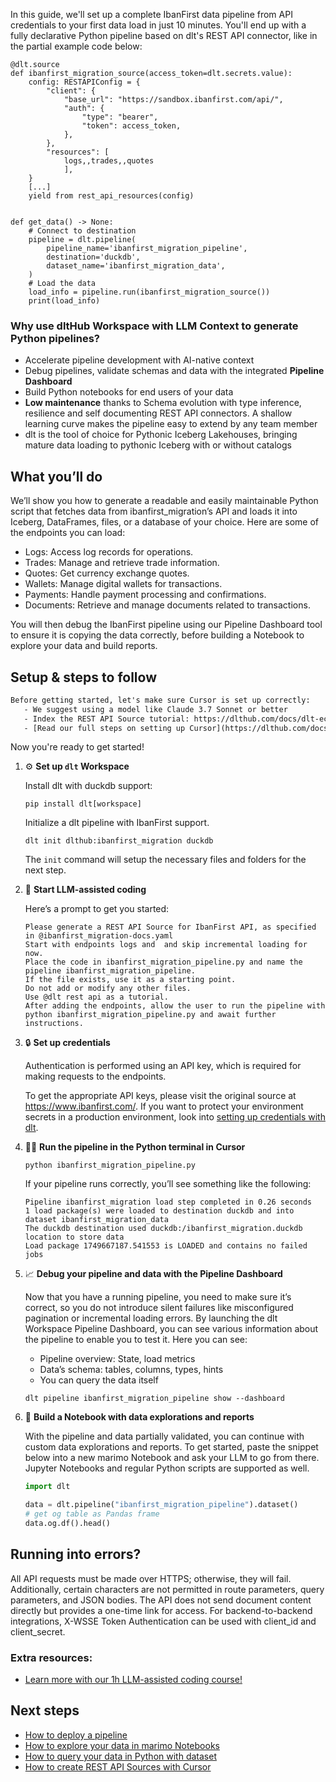 In this guide, we'll set up a complete IbanFirst data pipeline from API credentials to your first data load in just 10 minutes. You'll end up with a fully declarative Python pipeline based on dlt's REST API connector, like in the partial example code below:

```python-outcome
@dlt.source
def ibanfirst_migration_source(access_token=dlt.secrets.value):
    config: RESTAPIConfig = {
        "client": {
            "base_url": "https://sandbox.ibanfirst.com/api/",
            "auth": {
                "type": "bearer",
                "token": access_token,
            },
        },
        "resources": [
            logs,,trades,,quotes
            ],
    }
    [...]
    yield from rest_api_resources(config)


def get_data() -> None:
    # Connect to destination
    pipeline = dlt.pipeline(
        pipeline_name='ibanfirst_migration_pipeline',
        destination='duckdb',
        dataset_name='ibanfirst_migration_data', 
    )
    # Load the data
    load_info = pipeline.run(ibanfirst_migration_source())
    print(load_info) 
```

### Why use dltHub Workspace with LLM Context to generate Python pipelines?

- Accelerate pipeline development with AI-native context
- Debug pipelines, validate schemas and data with the integrated **Pipeline Dashboard**
- Build Python notebooks for end users of your data
- **Low maintenance** thanks to Schema evolution with type inference, resilience and self documenting REST API connectors. A shallow learning curve makes the pipeline easy to extend by any team member
- dlt is the tool of choice for Pythonic Iceberg Lakehouses, bringing mature data loading to pythonic Iceberg with or without catalogs

## What you’ll do

We’ll show you how to generate a readable and easily maintainable Python script that fetches data from ibanfirst_migration’s API and loads it into Iceberg, DataFrames, files, or a database of your choice. Here are some of the endpoints you can load:

- Logs: Access log records for operations.
- Trades: Manage and retrieve trade information.
- Quotes: Get currency exchange quotes.
- Wallets: Manage digital wallets for transactions.
- Payments: Handle payment processing and confirmations.
- Documents: Retrieve and manage documents related to transactions.

You will then debug the IbanFirst pipeline using our Pipeline Dashboard tool to ensure it is copying the data correctly, before building a Notebook to explore your data and build reports.

## Setup & steps to follow

```default
Before getting started, let's make sure Cursor is set up correctly:
   - We suggest using a model like Claude 3.7 Sonnet or better
   - Index the REST API Source tutorial: https://dlthub.com/docs/dlt-ecosystem/verified-sources/rest_api/ and add it to context as **@dlt rest api**
   - [Read our full steps on setting up Cursor](https://dlthub.com/docs/dlt-ecosystem/llm-tooling/cursor-restapi#23-configuring-cursor-with-documentation)
```

Now you're ready to get started!

1. ⚙️ **Set up `dlt` Workspace**
    
    Install dlt with duckdb support:
    ```shell
    pip install dlt[workspace]
    ```

    Initialize a dlt pipeline with IbanFirst support.
    ```shell
    dlt init dlthub:ibanfirst_migration duckdb
    ```

    The `init` command will setup the necessary files and folders for the next step.
    
2. 🤠 **Start LLM-assisted coding**
    
    Here’s a prompt to get you started:
    
    ```prompt
    Please generate a REST API Source for IbanFirst API, as specified in @ibanfirst_migration-docs.yaml 
    Start with endpoints logs and  and skip incremental loading for now. 
    Place the code in ibanfirst_migration_pipeline.py and name the pipeline ibanfirst_migration_pipeline. 
    If the file exists, use it as a starting point. 
    Do not add or modify any other files. 
    Use @dlt rest api as a tutorial. 
    After adding the endpoints, allow the user to run the pipeline with python ibanfirst_migration_pipeline.py and await further instructions.
    ```

    
3. 🔒 **Set up credentials** 
    
    Authentication is performed using an API key, which is required for making requests to the endpoints.
    
    To get the appropriate API keys, please visit the original source at https://www.ibanfirst.com/.
    If you want to protect your environment secrets in a production environment, look into [setting up credentials with dlt](https://dlthub.com/docs/walkthroughs/add_credentials).
    
4. 🏃‍♀️ **Run the pipeline in the Python terminal in Cursor**
    
    ```shell
    python ibanfirst_migration_pipeline.py
    ```
    
    If your pipeline runs correctly, you’ll see something like the following:
    
    ```shell
    Pipeline ibanfirst_migration load step completed in 0.26 seconds
    1 load package(s) were loaded to destination duckdb and into dataset ibanfirst_migration_data
    The duckdb destination used duckdb:/ibanfirst_migration.duckdb location to store data
    Load package 1749667187.541553 is LOADED and contains no failed jobs
    ```
    
5. 📈 **Debug your pipeline and data with the Pipeline Dashboard**

    Now that you have a running pipeline, you need to make sure it’s correct, so you do not introduce silent failures like misconfigured pagination or incremental loading errors. By launching the dlt Workspace Pipeline Dashboard, you can see various information about the pipeline to enable you to test it. Here you can see:
    - Pipeline overview: State, load metrics
    - Data’s schema: tables, columns, types, hints
    - You can query the data itself
    
    ```shell
    dlt pipeline ibanfirst_migration_pipeline show --dashboard
    ```
    
6. 🐍 **Build a Notebook with data explorations and reports**

    With the pipeline and data partially validated, you can continue with custom data explorations and reports. To get started, paste the snippet below into a new marimo Notebook and ask your LLM to go from there. Jupyter Notebooks and regular Python scripts are supported as well.

    
    ```python
    import dlt

   data = dlt.pipeline("ibanfirst_migration_pipeline").dataset()
   # get og table as Pandas frame
   data.og.df().head()
    ```

## Running into errors?

All API requests must be made over HTTPS; otherwise, they will fail. Additionally, certain characters are not permitted in route parameters, query parameters, and JSON bodies. The API does not send document content directly but provides a one-time link for access. For backend-to-backend integrations, X-WSSE Token Authentication can be used with client_id and client_secret.

### Extra resources:

- [Learn more with our 1h LLM-assisted coding course!](https://www.youtube.com/watch?v=GGid70rnJuM)

## Next steps

- [How to deploy a pipeline](https://dlthub.com/docs/walkthroughs/deploy-a-pipeline)
- [How to explore your data in marimo Notebooks](https://dlthub.com/docs/general-usage/dataset-access/marimo)
- [How to query your data in Python with dataset](https://dlthub.com/docs/general-usage/dataset-access/dataset)
- [How to create REST API Sources with Cursor](https://dlthub.com/docs/dlt-ecosystem/llm-tooling/cursor-restapi)